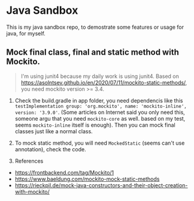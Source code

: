 # Java Sandbox

This is my java sandbox repo, to demostrate some features or usage for java, for myself.

## Mock final class, final and static method with Mockito.

> I'm using junit4 because my daily work is using junit4. Based on https://asolntsev.github.io/en/2020/07/11/mockito-static-methods/, you need mockito version >= 3.4.

1. Check the build.gradle in app folder, you need dependencis like this `testImplementation group: 'org.mockito', name: 'mockito-inline', version: '3.9.0'`. (Some articles on Internet said you only need this, someone argu that you need `mockito-core` as well. based on my test, seems `mockito-inline` itself is enough). Then you can mock final classes just like a normal class.

2. To mock static method, you will need `MockedStatic` (seems can't use annotation), check the code.

3. References
* https://frontbackend.com/tag/Mockito/1
* https://www.baeldung.com/mockito-mock-static-methods
* https://rieckpil.de/mock-java-constructors-and-their-object-creation-with-mockito/
